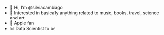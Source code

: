- 👋 Hi, I’m @silviacambiago
- 👀 Interested in basically anything related to music, books, travel, science and art
-  Apple fan
- 📊 Data Scientist to be
